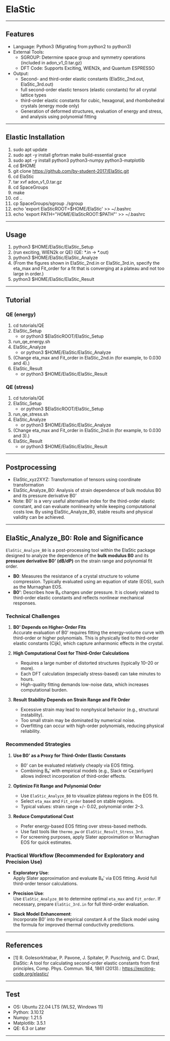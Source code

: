 # ElaStic

---

## Features
- Language: Python3 (Migrating from python2 to python3)
- External Tools:
  - SGROUP: Determine space group and symmetry operations (included in adon_v1_0.tar.gz)
  - DFT Code: Supports Exciting, WIEN2k, and Quantum ESPRESSO
- Output:
  - Second- and third-order elastic constants (ElaStic_2nd.out, ElaStic_3rd.out)
  - full second-order elastic tensors (elastic constants) for all crystal lattice types
  - third-order elastic constants for cubic, hexagonal, and rhombohedral crystals (energy mode only)
  - Generation of deformed structures, evaluation of energy and stress, and analysis using polynomial fitting

---

## Elastic Installation
1. sudo apt update
2. sudo apt -y install gfortran make build-essential grace
3. sudo apt -y install python3 python3-numpy python3-matplotlib
4. cd $HOME
5. git clone https://github.com/by-student-2017/ElaStic.git
6. cd ElaStic
7. tar xvf adon_v1_0.tar.gz
8. cd SpaceGroups
9. make
10. cd ..
11. cp SpaceGroups/sgroup ./sgroup
12. echo 'export ElaSticROOT=$HOME/ElaStic' >> ~/.bashrc
13. echo 'export PATH="$HOME/$ElaSticROOT:$PATH"' >> ~/.bashrc

---

## Usage
1. python3 $HOME/ElaStic/ElaStic_Setup
2. (run exciting, WIEN2k or QE) (QE: *.in -> *.out)
3. python3 $HOME/ElaStic/ElaStic_Analyze
4. (From the figures shown in ElaStic_2nd.in or ElaStic_3rd.in, specify the eta_max and Fit_order for a fit that is converging at a plateau and not too large in order.)
5. python3 $HOME/ElaStic/ElaStic_Result

---

## Tutorial
### QE (energy)
1. cd tutorials/QE
2. ElaStic_Setup
   - or python3 $ElaSticROOT/ElaStic_Setup
3. run_qe_energy.sh
4. ElaStic_Analyze
   - or python3 $HOME/ElaStic/ElaStic_Analyze
6. (Change eta_max and Fit_order in ElaStic_2nd.in (for example, to 0.030 and 4).)
7. ElaStic_Result
   - or python3 $HOME/ElaStic/ElaStic_Result
### QE (stress)
1. cd tutorials/QE
2. ElaStic_Setup
   - or python3 $ElaSticROOT/ElaStic_Setup
3. run_qe_stress.sh
4. ElaStic_Analyze
   - or python3 $HOME/ElaStic/ElaStic_Analyze
6. (Change eta_max and Fit_order in ElaStic_2nd.in (for example, to 0.030 and 3).)
7. ElaStic_Result
   - or python3 $HOME/ElaStic/ElaStic_Result

---

## Postprocessing
- ElaStic_xyz2XYZ: Transformation of tensors using coordinate transformation
- ElaStic_Analyze_B0: Analysis of strain dependence of bulk modulus B0 and its pressure derivative B0'
- Note: B0' is a very useful alternative index for the third-order elastic constant, and can evaluate nonlinearity while keeping computational costs low. By using ElaStic_Analyze_B0, stable results and physical validity can be achieved.

---

## ElaStic_Analyze_B0: Role and Significance

`ElaStic_Analyze_B0` is a post-processing tool within the ElaStic package designed to analyze the dependence of the **bulk modulus B0** and its **pressure derivative B0' (dB/dP)** on the strain range and polynomial fit order.

- **B0**: Measures the resistance of a crystal structure to volume compression. Typically evaluated using an equation of state (EOS), such as the Murnaghan EOS.
- **B0'**: Describes how B₀ changes under pressure. It is closely related to third-order elastic constants and reflects nonlinear mechanical responses.

### Technical Challenges

1. **B0' Depends on Higher-Order Fits**  
   Accurate evaluation of B0' requires fitting the energy–volume curve with third-order or higher polynomials. This is physically tied to third-order elastic constants (Cijk), which capture anharmonic effects in the crystal.

2. **High Computational Cost for Third-Order Calculations**  
   - Requires a large number of distorted structures (typically 10–20 or more).
   - Each DFT calculation (especially stress-based) can take minutes to hours.
   - High-quality fitting demands low-noise data, which increases computational burden.

3. **Result Stability Depends on Strain Range and Fit Order**  
   - Excessive strain may lead to nonphysical behavior (e.g., structural instability).
   - Too small strain may be dominated by numerical noise.
   - Overfitting can occur with high-order polynomials, reducing physical reliability.

### Recommended Strategies

1. **Use B0' as a Proxy for Third-Order Elastic Constants**  
   - B0' can be evaluated relatively cheaply via EOS fitting.
   - Combining B₀′ with empirical models (e.g., Slack or Cezairliyan) allows indirect incorporation of third-order effects.

2. **Optimize Fit Range and Polynomial Order**  
   - Use `ElaStic_Analyze_B0` to visualize plateau regions in the EOS fit.
   - Select `eta_max` and `Fit_order` based on stable regions.
   - Typical values: strain range +/- 0.02, polynomial order 2–3.

3. **Reduce Computational Cost**  
   - Prefer energy-based EOS fitting over stress-based methods.
   - Use fast tools like `thermo_pw` or `ElaStic_Result_Stress_3rd`.
   - For screening purposes, apply Slater approximation or Murnaghan EOS for quick estimates.

### Practical Workflow (Recommended for Exploratory and Precision Use)

- **Exploratory Use**:  
  Apply Slater approximation and evaluate B₀′ via EOS fitting. Avoid full third-order tensor calculations.

- **Precision Use**:  
  Use `ElaStic_Analyze_B0` to determine optimal `eta_max` and `Fit_order`. If necessary, prepare `ElaStic_3rd.in` for full third-order evaluation.

- **Slack Model Enhancement**:  
  Incorporate B0' into the empirical constant A of the Slack model using the formula for improved thermal conductivity predictions.

---

## References
- [1] R. Golesorkhtabar, P. Pavone, J. Spitaler, P. Puschnig, and C. Draxl, ElaStic: A tool for calculating second-order elastic constants from first principles, Comp. Phys. Commun. 184, 1861 (2013).: https://exciting-code.org/elastic/

---

## Test
- OS: Ubuntu 22.04 LTS (WLS2, Windows 11)
- Python: 3.10.12
- Numpy: 1.21.5
- Matplotlib: 3.5.1
- QE: 6.3 or Later

---

